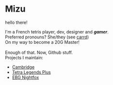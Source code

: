 # Mizu
hello there!<br>

I'm a French tetris player, dev, designer and ***gamer***.<br>
Preferred pronouns? She/they (see [carrd](https://mizuofficial.carrd.co/#callinginfo))<br>
On my way to become a 20G Master!<br>
<br>
Enough of that. Now, Github stuff.<br>
Projects I maintain:
* [Cambridge](https://github.com/SashLilac/cambridge)
* [Tetra Legends Plus](https://github.com/Rexxt/tetralegendsplus)
* [EBG Nightfox](https://github.com/Rexxt/example-block-game)
